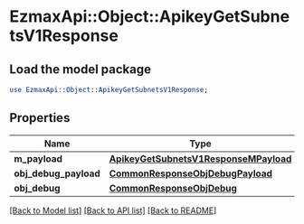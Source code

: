 # EzmaxApi::Object::ApikeyGetSubnetsV1Response

## Load the model package
```perl
use EzmaxApi::Object::ApikeyGetSubnetsV1Response;
```

## Properties
Name | Type | Description | Notes
------------ | ------------- | ------------- | -------------
**m_payload** | [**ApikeyGetSubnetsV1ResponseMPayload**](ApikeyGetSubnetsV1ResponseMPayload.md) |  | 
**obj_debug_payload** | [**CommonResponseObjDebugPayload**](CommonResponseObjDebugPayload.md) |  | [optional] 
**obj_debug** | [**CommonResponseObjDebug**](CommonResponseObjDebug.md) |  | [optional] 

[[Back to Model list]](../README.md#documentation-for-models) [[Back to API list]](../README.md#documentation-for-api-endpoints) [[Back to README]](../README.md)



